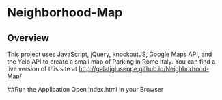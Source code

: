 # Neighborhood-Map

## Overview
This project uses JavaScript, jQuery, knockoutJS, Google Maps API, and the Yelp API to create a small map of Parking in Rome Italy.
You can find a live version of this site at <a href="http://galatigiuseppe.github.io/Neighborhood-Map/">http://galatigiuseppe.github.io/Neighborhood-Map/</a>

##Run the Application
Open index.html in your Browser
